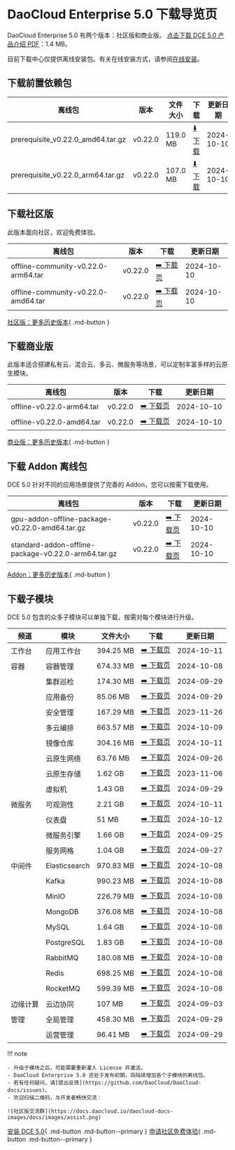 # DaoCloud Enterprise 5.0 下载导览页

DaoCloud Enterprise 5.0 有两个版本：社区版和商业版。
[点击下载 DCE 5.0 产品介绍 PDF](./DCE5.0-intro.pdf)：1.4 MB。

目前下载中心仅提供离线安装包。有关在线安装方式，请参阅[在线安装](../install/index.md)。

## 下载前置依赖包

| 离线包 | 版本 | 文件大小 | 下载 | 更新日期 |
| ------ | ---- | ---- | ---- |-------- |
| prerequisite_v0.22.0_amd64.tar.gz | v0.22.0 | 119.0 MB | [:arrow_down: 下载](https://qiniu-download-public.daocloud.io/DaoCloud_Enterprise/dce5/prerequisite_v0.22.0_amd64.tar.gz) | 2024-10-10 |
| prerequisite_v0.22.0_arm64.tar.gz | v0.22.0 | 107.0 MB | [:arrow_down: 下载](https://qiniu-download-public.daocloud.io/DaoCloud_Enterprise/dce5/prerequisite_v0.22.0_arm64.tar.gz) | 2024-10-10 |

## 下载社区版

此版本面向社区，欢迎免费体验。

| 离线包 | 版本 | 下载 | 更新日期 |
| --------------- | ------- | ---- | -------- |
| offline-community-v0.22.0-arm64.tar | v0.22.0 | [:arrow_right: 下载页](./free/dce5-installer-v0.22.0.md) | 2024-10-10 |
| offline-community-v0.22.0-amd64.tar | v0.22.0 | [:arrow_right: 下载页](./free/dce5-installer-v0.22.0.md) | 2024-10-10 |

[社区版：更多历史版本](./free/dce5-installer-history.md){ .md-button } 

## 下载商业版

此版本适合搭建私有云、混合云、多云、微服务等场景，可以定制丰富多样的云原生模块。

| 离线包 | 版本 | 下载 | 更新日期 |
| ----- | ----- | ---- | --------- |
| offline-v0.22.0-arm64.tar | v0.22.0 | [:arrow_right: 下载页](./business/dce5-installer-v0.22.0.md) | 2024-10-10 |
| offline-v0.22.0-amd64.tar | v0.22.0 | [:arrow_right: 下载页](./business/dce5-installer-v0.22.0.md) | 2024-10-10 |

[商业版：更多历史版本](./business/dce5-installer-history.md){ .md-button } 

## 下载 Addon 离线包

DCE 5.0 针对不同的应用场景提供了完善的 Addon，您可以按需下载使用。

| 离线包 | 版本 | 下载 | 更新日期 |
|--------| ---- | --- | --------- |
| gpu-addon-offline-package-v0.22.0-amd64.tar.gz | v0.22.0 | [:arrow_right: 下载页](./addon/v0.22.0.md) | 2024-10-10 |
| standard-addon-offline-package-v0.22.0-arm64.tar.gz | v0.22.0 | [:arrow_right: 下载页](./addon/v0.22.0.md) | 2024-10-10 |

[Addon：更多历史版本](./addon/history.md){ .md-button } 

## 下载子模块

DCE 5.0 包含的众多子模块可以单独下载，按需对每个模块进行升级。

| 频道 | 模块 | 文件大小 | 下载 | 更新日期 |
| --- | ---- | ------ | ---- | ------ |
| 工作台 | 应用工作台 | 394.25 MB | [:arrow_right: 下载页](./modules/amamba.md) | 2024-10-11 |
| 容器 | 容器管理 | 674.33 MB | [:arrow_right: 下载页](./modules/kpanda.md) | 2024-10-08 |
| | 集群巡检 | 174.30 MB | [:arrow_right: 下载页](./modules/kcollie.md) | 2024-09-29 |
| | 应用备份 | 85.06 MB | [:arrow_right: 下载页](./modules/kcoral.md) | 2024-09-29 |
| | 安全管理 | 167.29 MB | [:arrow_right: 下载页](./modules/dowl.md) | 2023-11-26 |
| | 多云编排 | 663.57 MB | [:arrow_right: 下载页](./modules/kairship.md) | 2024-10-09 |
| | 镜像仓库 | 304.16 MB | [:arrow_right: 下载页](./modules/kangaroo.md) | 2024-10-11 |
| | 云原生网络 | 63.76 MB | [:arrow_right: 下载页](./modules/spidernet.md) | 2024-09-26 |
| | 云原生存储 | 1.62 GB | [:arrow_right: 下载页](./modules/hwameistor.md)| 2023-11-06 |
| | 虚拟机 | 1.43 GB | [:arrow_right: 下载页](./modules/virtnest.md) | 2024-09-29 |
| 微服务 | 可观测性 | 2.21 GB | [:arrow_right: 下载页](./modules/insight.md) | 2024-10-11 |
| | 仪表盘| 51 MB | [:arrow_right: 下载页](./modules/ipavo.md) | 2024-10-12 |
| | 微服务引擎| 1.66 GB | [:arrow_right: 下载页](./modules/skoala.md) | 2024-09-25 |
| | 服务网格 | 1.04 GB | [:arrow_right: 下载页](./modules/mspider.md) | 2024-09-27 |
| 中间件 | Elasticsearch |970.83 MB| [:arrow_right: 下载页](./modules/middleware/elasticsearch.md) |2024-10-08|
| | Kafka |990.23 MB| [:arrow_right: 下载页](./modules/middleware/kafka.md) |2024-10-08|
| | MinIO |226.79 MB| [:arrow_right: 下载页](./modules/middleware/minio.md) |2024-10-08|
| | MongoDB |376.08 MB| [:arrow_right: 下载页](./modules/middleware/mongodb.md) |2024-10-08|
| | MySQL |1.64 GB| [:arrow_right: 下载页](./modules/middleware/mysql.md) |2024-10-08|
| | PostgreSQL |1.83 GB| [:arrow_right: 下载页](./modules/middleware/postgresql.md) |2024-10-08|
| | RabbitMQ |180.08 MB| [:arrow_right: 下载页](./modules/middleware/rabbitmq.md) |2024-10-08|
| | Redis |698.25 MB| [:arrow_right: 下载页](./modules/middleware/redis.md) |2024-10-08|
| | RocketMQ |599.39 MB| [:arrow_right: 下载页](./modules/middleware/rocketmq.md) |2024-10-08|
| 边缘计算 | 云边协同 | 107 MB | [:arrow_right: 下载页](./modules/kant.md) | 2024-09-03 |
| 管理 | 全局管理 | 458.30 MB | [:arrow_right: 下载页](./modules/ghippo.md) | 2024-09-29 |
| | 运营管理 | 96.41 MB | [:arrow_right: 下载页](./modules/gmagpie.md) | 2024-09-29 |

!!! note

    - 升级子模块之后，可能需要重新灌入 License 并激活。
    - DaoCloud Enterprise 5.0 还处于发布初期，将陆续增加各个子模块的离线包。
    - 若有任何疑问，请[提出反馈](https://github.com/DaoCloud/DaoCloud-docs/issues)。
    - 欢迎扫描二维码，与开发者畅快交流：

    ![社区版交流群](https://docs.daocloud.io/daocloud-docs-images/docs/images/assist.png)

[安装 DCE 5.0](../install/index.md){ .md-button .md-button--primary }
[申请社区免费体验](../dce/license0.md){ .md-button .md-button--primary }
